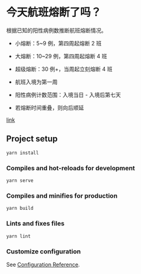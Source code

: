 # 今天航班熔断了吗？

根据已知的阳性病例数推断航班熔断情况。

* 小熔断：5~9 例，第四周起熔断 2 班
* 大熔断：10~29 例，第四周起熔断 4 班
* 超级熔断：30 例+，当周起立刻熔断 4 班

* 航班入境为第一周
* 阳性病例计数范围：入境当日 - 入境后第七天
* 若熔断时间重叠，则向后顺延

[link](https://nekonull.me/rongduan/)

## Project setup
```
yarn install
```

### Compiles and hot-reloads for development
```
yarn serve
```

### Compiles and minifies for production
```
yarn build
```

### Lints and fixes files
```
yarn lint
```

### Customize configuration
See [Configuration Reference](https://cli.vuejs.org/config/).
